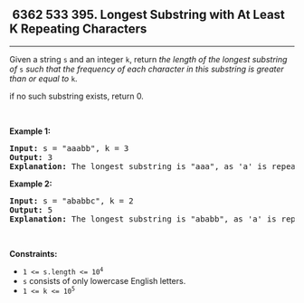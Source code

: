 <h2> 6362 533
395. Longest Substring with At Least K Repeating Characters</h2><hr><div><p>Given a string <code>s</code> and an integer <code>k</code>, return <em>the length of the longest substring of</em> <code>s</code> <em>such that the frequency of each character in this substring is greater than or equal to</em> <code>k</code>.</p>

<p data-pm-slice="1 1 []">if no such substring exists, return 0.</p>

<p>&nbsp;</p>
<p><strong class="example">Example 1:</strong></p>

<pre><strong>Input:</strong> s = "aaabb", k = 3
<strong>Output:</strong> 3
<strong>Explanation:</strong> The longest substring is "aaa", as 'a' is repeated 3 times.
</pre>

<p><strong class="example">Example 2:</strong></p>

<pre><strong>Input:</strong> s = "ababbc", k = 2
<strong>Output:</strong> 5
<strong>Explanation:</strong> The longest substring is "ababb", as 'a' is repeated 2 times and 'b' is repeated 3 times.
</pre>

<p>&nbsp;</p>
<p><strong>Constraints:</strong></p>

<ul>
	<li><code>1 &lt;= s.length &lt;= 10<sup>4</sup></code></li>
	<li><code>s</code> consists of only lowercase English letters.</li>
	<li><code>1 &lt;= k &lt;= 10<sup>5</sup></code></li>
</ul>
</div>